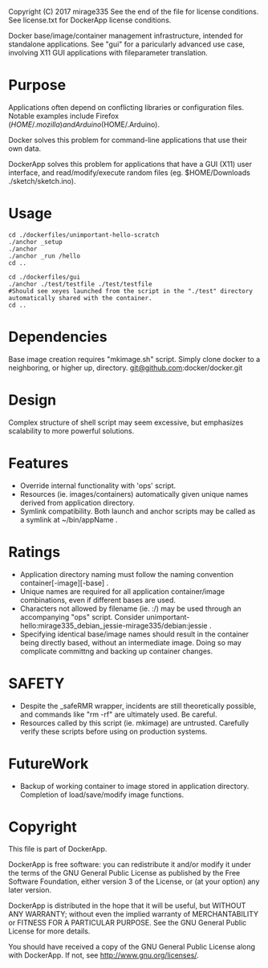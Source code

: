 Copyright (C) 2017 mirage335
See the end of the file for license conditions.
See license.txt for DockerApp license conditions.

Docker base/image/container management infrastructure, intended for standalone applications. See "gui" for a paricularly advanced use case, involving X11 GUI applications with fileparameter translation.

# Purpose

Applications often depend on conflicting libraries or configuration files. Notable examples include Firefox ($HOME/.mozilla) and Arduino ($HOME/.Arduino).
 
Docker solves this problem for command-line applications that use their own data.
 
DockerApp solves this problem for applications that have a GUI (X11) user interface, and read/modify/execute random files (eg. $HOME/Downloads ./sketch/sketch.ino).

# Usage

```
cd ./dockerfiles/unimportant-hello-scratch
./anchor _setup
./anchor
./anchor _run /hello
cd ..

cd ./dockerfiles/gui
./anchor ./test/testfile ./test/testfile
#Should see xeyes launched from the script in the "./test" directory automatically shared with the container.
cd ..
```

# Dependencies

Base image creation requires "mkimage.sh" script. Simply clone docker to a neighboring, or higher up, directory.
git@github.com:docker/docker.git

# Design

Complex structure of shell script may seem excessive, but emphasizes scalability to more powerful solutions.

# Features

* Override internal functionality with 'ops' script.
* Resources (ie. images/containers) automatically given unique names derived from application directory.
* Symlink compatibility. Both launch and anchor scripts may be called as a symlink at ~/bin/appName .

# Ratings

* Application directory naming must follow the naming convention container[-image][-base] .
* Unique names are required for all application container/image combinations, even if different bases are used.
* Characters not allowed by filename (ie. :/) may be used through an accompanying "ops" script. Consider unimportant-hello:mirage335_debian_jessie-mirage335/debian:jessie .
* Specifying identical base/image names should result in the container being directly based, without an intermediate image. Doing so may complicate committng and backing up container changes.

# SAFETY

* Despite the _safeRMR wrapper, incidents are still theoretically possible, and commands like "rm -rf" are ultimately used. Be careful.
* Resources called by this script (ie. mkimage) are untrusted. Carefully verify these scripts before using on production systems.

# FutureWork

* Backup of working container to image stored in application directory. Completion of load/save/modify image functions.




# Copyright
This file is part of DockerApp.

DockerApp is free software: you can redistribute it and/or modify
it under the terms of the GNU General Public License as published by
the Free Software Foundation, either version 3 of the License, or
(at your option) any later version.

DockerApp is distributed in the hope that it will be useful,
but WITHOUT ANY WARRANTY; without even the implied warranty of
MERCHANTABILITY or FITNESS FOR A PARTICULAR PURPOSE.  See the
GNU General Public License for more details.

You should have received a copy of the GNU General Public License
along with DockerApp.  If not, see <http://www.gnu.org/licenses/>.
